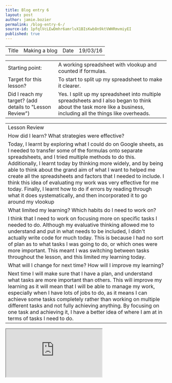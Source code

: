 ```yaml
---
title: Blog entry 6 
layout: post
author: jamie.bozier
permalink: /blog-entry-6-/
source-id: 1pfqlVcLEwDmhr6amrlvX1BIsKwb8n9ktVWHRmvmiyEI
published: true
---
```

<table>
  <tr>
    <td>Title</td>
    <td>Making a blog</td>
    <td>Date</td>
    <td>19/03/16</td>
  </tr>
</table>


<table>
  <tr>
    <td>Starting point:</td>
    <td>A working spreadsheet with vlookup and counted if formulas.</td>
  </tr>
  <tr>
    <td>Target for this lesson?</td>
    <td>To start to split up my spreadsheet to make it clearer.</td>
  </tr>
  <tr>
    <td>Did I reach my target? 
(add details to "Lesson Review")</td>
    <td> Yes. I split up my spreadsheet into multiple spreadsheets and I also began to think about the task more like a business, including all the things like overheads.</td>
  </tr>
</table>


<table>
  <tr>
    <td>Lesson Review</td>
  </tr>
  <tr>
    <td>How did I learn? What strategies were effective? </td>
  </tr>
  <tr>
    <td>Today, I learnt by exploring what I could do on Google sheets, as I needed to transfer some of the formulas onto separate spreadsheets, and I tried multiple methods to do this. Additionally, I learnt today by thinking more widely, and by being able to think about the grand aim of what I want to helped me create all the spreadsheets and factors that I needed to include. I think this idea of evaluating my work was very effective for me today. Finally, I learnt how to do if errors by reading through what it does systematically, and then incorporated it to go around my vlookup </td>
  </tr>
  <tr>
    <td>What limited my learning? Which habits do I need to work on? </td>
  </tr>
  <tr>
    <td>I think that I need to work on focusing more on specific tasks I needed to do. Although my evaluative thinking allowed me to understand and put in what needs to be included, I didn't actually write code for much today. This is because I had no sort of plan as to what tasks I was going to do, or which ones were more important. This meant I was switching between tasks throughout the lesson, and this limited my learning today.</td>
  </tr>
  <tr>
    <td>What will I change for next time? How will I improve my learning?</td>
  </tr>
  <tr>
    <td>Next time I will make sure that I have a plan, and understand what tasks are more important than others. This will improve my learning as it will mean that I will be able to manage my work, especially when I have lots of jobs to do, as it means I can achieve some tasks completely rather than working on multiple different tasks and not fully achieving anything. By focusing on one task and achieving it, I have a better idea of where I am at in terms of tasks I need to do.</td>
  </tr>
</table>

<iframe src="https://docs.google.com/spreadsheets/d/1WdJxQNF9PYqpu80oqQBYvoXaDVmWga1GeYiQYm5Xfc0/pubhtml?widget=true&amp;headers=false"></iframe>

